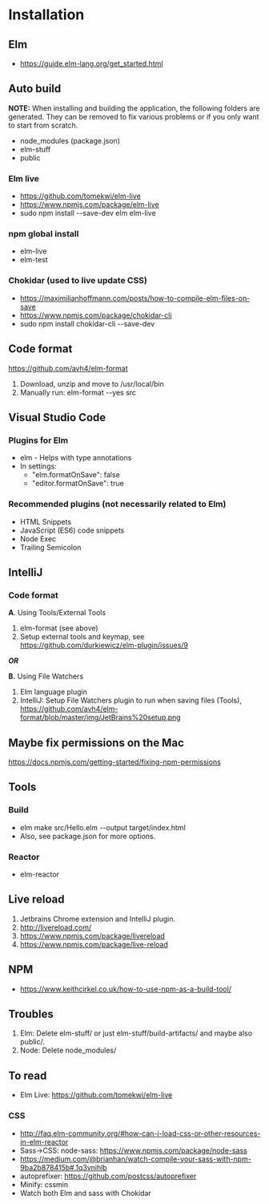 # Installation

## Elm

* https://guide.elm-lang.org/get_started.html


## Auto build

__NOTE:__ When installing and building the application, the following folders are generated. They can be removed to fix various problems or if you only want to start from scratch.

* node_modules (package.json)
* elm-stuff
* public

### Elm live

* https://github.com/tomekwi/elm-live
* https://www.npmjs.com/package/elm-live
* sudo npm install --save-dev elm elm-live

### npm global install

* elm-live
* elm-test

### Chokidar (used to live update CSS)

* https://maximilianhoffmann.com/posts/how-to-compile-elm-files-on-save
* https://www.npmjs.com/package/chokidar-cli
* sudo npm install chokidar-cli --save-dev


## Code format

https://github.com/avh4/elm-format

1. Download, unzip and move to /usr/local/bin
1. Manually run: elm-format --yes src 


## Visual Studio Code

### Plugins for Elm
* elm - Helps with type annotations
* In settings: 
    * "elm.formatOnSave": false
    * "editor.formatOnSave": true

### Recommended plugins (not necessarily related to Elm)
* HTML Snippets
* JavaScript (ES6) code snippets
* Node Exec
* Trailing Semicolon


## IntelliJ

### Code format
**A**. Using Tools/External Tools
1. elm-format (see above)
1. Setup external tools and keymap, see https://github.com/durkiewicz/elm-plugin/issues/9

_**OR**_

**B.** Using File Watchers
1. Elm language plugin
1. IntelliJ: Setup File Watchers plugin to run when saving files (Tools), https://github.com/avh4/elm-format/blob/master/img/JetBrains%20setup.png


## Maybe fix permissions on the Mac

https://docs.npmjs.com/getting-started/fixing-npm-permissions


## Tools

### Build

* elm make src/Hello.elm --output target/index.html 
* Also, see package.json for more options.

### Reactor

* elm-reactor


## Live reload
1. Jetbrains Chrome extension and IntelliJ plugin.
1. http://livereload.com/
1. https://www.npmjs.com/package/livereload
1. https://www.npmjs.com/package/live-reload


## NPM

* https://www.keithcirkel.co.uk/how-to-use-npm-as-a-build-tool/


## Troubles
1. Elm: Delete elm-stuff/ or just elm-stuff/build-artifacts/ and maybe also public/.
1. Node: Delete node_modules/


## To read

* Elm Live: https://github.com/tomekwi/elm-live

### CSS

* http://faq.elm-community.org/#how-can-i-load-css-or-other-resources-in-elm-reactor
* Sass->CSS: node-sass: https://www.npmjs.com/package/node-sass
* https://medium.com/@brianhan/watch-compile-your-sass-with-npm-9ba2b878415b#.1q3vnihlb
* autoprefixer: https://github.com/postcss/autoprefixer
* Minify: cssmin
* Watch both Elm and sass with Chokidar

